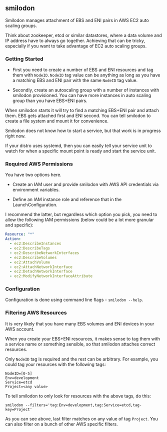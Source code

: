 ## smilodon
Smilodon manages attachment of EBS and ENI pairs in AWS EC2 auto scaling groups.

Think about zookeeper, etcd or similar datastores, where a data volume and IP
address have to always go together. Achieving that can be tricky, especially
if you want to take advantage of EC2 auto scaling groups.


### Getting Started
* First you need to create a number of EBS and ENI resources and tag them with
  `NodeID`. `NodeID` tag value can be anything as long as you have a matching
  EBS and ENI pair with the same `NodeID` tag value.

* Secondly, create an autoscaling group with a number of instances with
  smilodon provisioned. You can have more instances in auto scaling group than
  you have EBS+ENI pairs.

When smilodon starts it will try to find a matching EBS+ENI pair and attach
them. EBS gets attached first and ENI second. You can tell smilodon to create a
file system and mount it for convenience.

Smilodon does not know how to start a service, but that work is in progress
right now.

If your distro uses systemd, then you can easily tell your service unit to
watch for when a specific mount point is ready and start the service unit.


### Required AWS Permissions
You have two options here.
- Create an IAM user and provide smilodon with AWS API credentials via
  environment variables.

- Define an IAM instance role and reference that in the LaunchConfiguration.

I recommend the latter, but regardless which option you pick, you need to allow
the following IAM permissions (below could be a lot more granular and specific):

```yaml
Resource: "*"
Action:
  - ec2:DescribeInstances
  - ec2:DescribeTags
  - ec2:DescribeNetworkInterfaces
  - ec2:DescribeVolumes
  - ec2:AttachVolume
  - ec2:AttachNetworkInterface
  - ec2:DetachNetworkInterface
  - ec2:ModifyNetworkInterfaceAttribute
```


### Configuration
Configuration is done using command line flags - `smilodon --help`.


### Filtering AWS Resources
It is very likely that you have many EBS volumes and ENI devices in your AWS
account.

When you create your EBS+ENI resources, it makes sense to tag them with a
service name or something sensible, so that smilodon attaches correct resources.

Only `NodeID` tag is required and the rest can be arbitrary. For example, you
could tag your resources with the following tags:

```
NodeID=[0-5]
Env=development
Service=etcd
Project=<any value>
```

To tell smilodon to only look for resources with the above tags, do this:
```
smilodon --filters='tag:Env=development,tag:Service=etcd,tag-key=Project'
```

As you can see above, last filter matches on any value of tag `Project`. You
can also filter on a bunch of other AWS specific filters.

